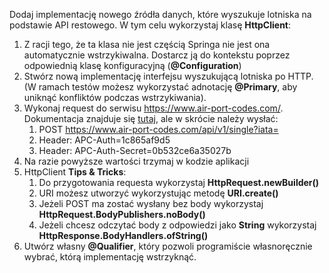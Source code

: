 Dodaj implementację nowego źródła danych, które wyszukuje lotniska na podstawie API restowego. W tym celu wykorzystaj klasę **HttpClient**:
1. Z racji tego, że ta klasa nie jest częścią Springa nie jest ona automatycznie wstrzykiwalna. Dostarcz ją do kontekstu poprzez odpowiednią klasę konfiguracyjną (**@Configuration**)
2. Stwórz nową implementację interfejsu wyszukującą lotniska po HTTP. (W ramach testów możesz wykorzystać adnotację **@Primary**, aby uniknąć konfliktów podczas wstrzykiwania).
3. Wykonaj request do serwisu https://www.air-port-codes.com/. Dokumentacja znajduje się [tutaj](https://www.air-port-codes.com/airport-codes-api/single/demo/), ale w skrócie należy wysłać:
    1. POST https://www.air-port-codes.com/api/v1/single?iata=
    1. Header: APC-Auth=1c865af9d5
    1. Header: APC-Auth-Secret=0b532ce6a35027b
1. Na razie powyższe wartości trzymaj w kodzie aplikacji
1. HttpClient **Tips & Tricks**:
    1. Do przygotowania requesta wykorzystaj **HttpRequest.newBuilder()**
    1. URI możesz utworzyć wykorzystując metodę **URI.create()**
    1. Jeżeli POST ma zostać wysłany bez body wykorzystaj **HttpRequest.BodyPublishers.noBody()**
    1. Jeżeli chcesz odczytać body z odpowiedzi jako **String** wykorzystaj **HttpResponse.BodyHandlers.ofString()**
1. Utwórz własny **@Qualifier**, który pozwoli programiście własnoręcznie wybrać, którą implementację wstrzyknąć. 